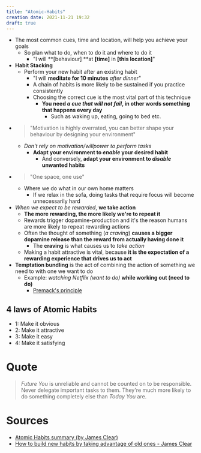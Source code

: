 ```yaml
---
title: "Atomic-Habits"
creation date: 2021-11-21 19:32
draft: true
---
```

- The most common cues, time and location, will help you achieve your goals
  - So plan what to do, when to do it and where to do it
    - "I will **[behaviour] **at **[time]** in **[this location]**"
- **Habit Stacking**
  - Perform your new habit after an existing habit
    - "I will **meditate for 10 minutes** *after dinner*"
    - A chain of habits is more likely to be sustained if you practice consistently
    - Choosing the correct cue is the most vital part of this technique
      - **You need *a cue that will not fail*, in other words something that happens every day**
        - Such as waking up, eating, going to bed etc.
- >"Motivation is highly overrated, you can better shape your behaviour by designing your environment"
  - *Don't rely on motivation/willpower to perform tasks*
    - **Adapt your environment to *enable* your desired habit**
      - And conversely, **adapt your environment to *disable* unwanted habits**
- >"One space, one use"
  - Where we do what in our own home matters
    - If we relax in the sofa, doing tasks that require focus will become unnecessarily hard
- *When we expect to be rewarded*, **we take action**
  - **The more rewarding, the more likely we're to repeat it**
  - Rewards trigger dopamine-production and it's the reason humans are more likely to repeat rewarding actions
  - Often the thought of something (_a craving_) **causes a bigger dopamine release than the reward from actually having done it**
    - The **craving** is what causes us to *take action*
  - Making a habit attractive is vital, because **it is the expectation of a rewarding experience that drives us to act**
- **Temptation bundling** is the act of combining the action of something we need to with one we want to do
  - Example: *watching Netflix (want to do)* **while working out (need to do)**
    - [Premack's principle](notes/Premacks-principle.md)

## 4 laws of Atomic Habits

- 1: Make it obvious
- 2: Make it attractive
- 3: Make it easy
- 4: Make it satisfying

# Quote

> *Future You* is unreliable and cannot be counted on to be responsible. Never delegate important tasks to them. They're much more likely to do something completely else than *Today You* are.

# Sources
- [Atomic Habits summary (by James Clear)](https://youtu.be/PZ7lDrwYdZc)
- [How to build new habits by taking advantage of old ones - James Clear](https://jamesclear.com/habit-stacking)
